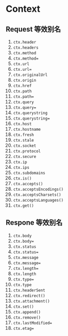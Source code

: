 # Context

## Request 等效别名

1. `ctx.header`
2. `ctx.headers`
3. `ctx.method`
4. `ctx.method=`
5. `ctx.url`
6. `ctx.url=`
7. `ctx.originalUrl`
8. `ctx.origin`
9. `ctx.href`
10. `ctx.path`
11. `ctx.path=`
12. `ctx.query`
13. `ctx.query=`
14. `ctx.querystring`
15. `ctx.querystring=`
16. `ctx.host`
17. `ctx.hostname`
18. `ctx.fresh`
19. `ctx.stale`
20. `ctx.socket`
21. `ctx.protocol`
22. `ctx.secure`
23. `ctx.ip`
24. `ctx.ips`
25. `ctx.subdomains`
26. `ctx.is()`
27. `ctx.accepts()`
28. `ctx.acceptsEncodings()`
29. `ctx.acceptsCharsets()`
30. `ctx.acceptsLanguages()`
31. `ctx.get()`


## Respone 等效别名

1. `ctx.body`
2. `ctx.body=`
3. `ctx.status`
4. `ctx.status=`
5. `ctx.message`
6. `ctx.message=`
7. `ctx.length=`
8. `ctx.length`
9. `ctx.type=`
10. `ctx.type`
11. `ctx.headerSent`
12. `ctx.redirect()`
13. `ctx.attachment()`
14. `ctx.set()`
15. `ctx.append()`
16. `ctx.remove()`
17. `ctx.lastModified=`
18. `ctx.etag=`
